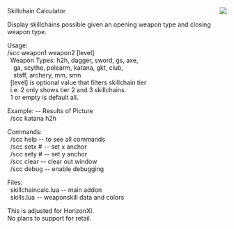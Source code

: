 <img align="right" src="https://github.com/user-attachments/assets/a52fafe4-e73e-45f6-b9c7-40ec614a3ffe">  
Skillchain Calculator  
  
Display skillchains possible given an opening weapon type and closing weapon type.  

Usage:  
/scc weapon1 weapon2 [level]  
&ensp;Weapon Types: h2h, dagger, sword, gs, axe,  
&ensp;&ensp;ga, scythe, polearm, katana, gkt, club,  
&ensp;&ensp;staff, archery, mm, smn  
&ensp;[level] is optional value that filters skillchain tier  
&ensp;i.e. 2 only shows tier 2 and 3 skillchains.  
&ensp;1 or empty is default all.  
  
Example: -- Results of Picture  
&ensp;/scc katana h2h  
  
Commands:  
&ensp;/scc help -- to see all commands  
&ensp;/scc setx # -- set x anchor  
&ensp;/scc sety # -- set y anchor  
&ensp;/scc clear -- clear out window  
&ensp;/scc debug -- enable debugging  
  
Files:  
&ensp;skillchaincalc.lua -- main addon  
&ensp;skills.lua -- weaponskill data and colors  
  
This is adjusted for HorizonXI.  
No plans to support for retail.  

